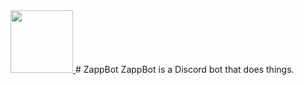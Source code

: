 <a href="https://discord.com/oauth2/authorize?client_id=842814038315368488&scope=bot%20applications.commands&permissions=-32&">
<img src="https://img.shields.io/badge/bot-add-5865f2?logo=discord&style=flat" height="100px"></img>
</a>
# ZappBot
ZappBot is a Discord bot that does things.
